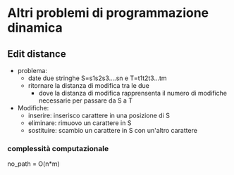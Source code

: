 # Altri problemi di programmazione dinamica

## Edit distance
- problema:
  - date due stringhe S=s1s2s3....sn e T=t1t2t3...tm
  - ritornare la distanza di modifica tra le due
    - dove la distanza di modifica rapprensenta il numero di modifiche necessarie per passare da S a T
- Modifiche:
  - inserire: inserisco carattere in una posizione di S
  - eliminare: rimuovo un carattere in S
  - sostituire: scambio un carattere in S con un'altro carattere
### complessità computazionale
no_path = O(n*m)

